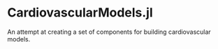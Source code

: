 # CardiovascularModels.jl

An attempt at creating a set of components for building cardiovascular models.
